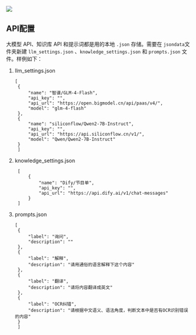 ![](https://xulei-pic-1258542021.cos.ap-shanghai.myqcloud.com/mdpic/%E8%8A%82%E7%9B%AE%E5%8D%95%E5%AE%9E%E4%BD%93%E6%8F%90%E5%8F%96%E4%B8%8E%E7%BC%96%E8%BE%91.png)


## API配置

大模型 API、知识库 API 和提示词都是用的本地 `.json` 存储。需要在 `jsondata`文件夹新建 `llm_settings.json` 、`knowledge_settings.json` 和 `prompts.json` 文件。样例如下：

1. llm_settings.json
   
   ```
   [
    {
        "name": "智谱/GLM-4-Flash",
        "api_key": "",
        "api_url": "https://open.bigmodel.cn/api/paas/v4/",
        "model": "glm-4-flash"
    },
    {
        "name": "siliconflow/Qwen2-7B-Instruct",
        "api_key": "",
        "api_url": "https://api.siliconflow.cn/v1/",
        "model": "Qwen/Qwen2-7B-Instruct"
    }
    ]
   ```

2. knowledge_settings.json
   ```
    [
        {
            "name": "Dify/节目单",
            "api_key": "",
            "api_url": "https://api.dify.ai/v1/chat-messages"
        }
    ]
    ```

3. prompts.json
   ```
   [
    {
        "label": "询问",
        "description": ""
    },
    {
        "label": "解释",
        "description": "请用通俗的语言解释下这个内容"
    },
    {
        "label": "翻译",
        "description": "请将内容翻译成英文"
    },
    {
        "label": "OCR纠错",
        "description": "请根据中文语义、语法角度，判断文本中是否有OCR识别错误的内容"
    }
    ]
   ```
